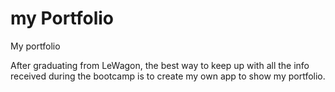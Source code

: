 # my Portfolio
My portfolio

After graduating from LeWagon, the best way to keep up with all the info received during the bootcamp is to create my own app to show my portfolio.
